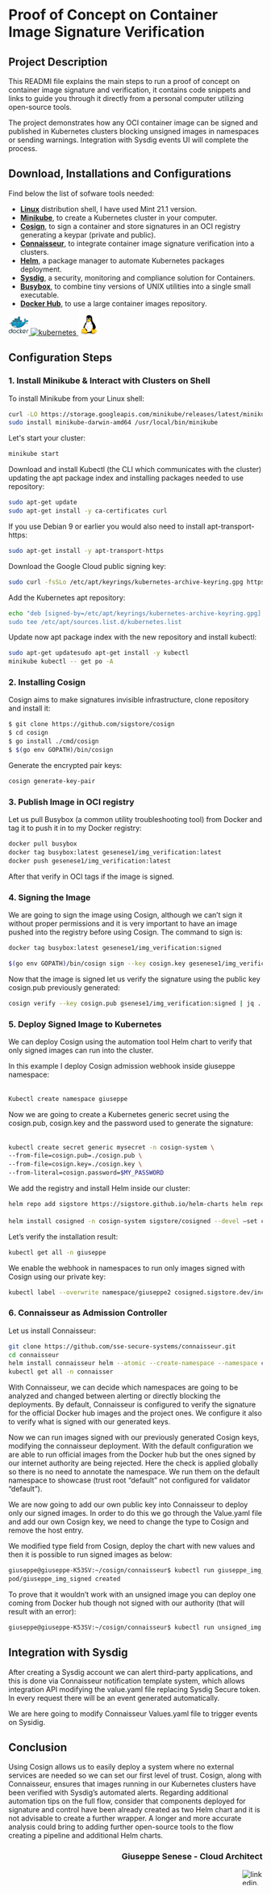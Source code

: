 # Proof of Concept on Container Image Signature Verification

## Project Description

This READMI file explains the main steps to run a proof of concept on container image signature and verification, it contains code snippets and links to guide you through it directly from a personal computer utilizing open-source tools.

The project demonstrates how any OCI container image can be signed and published in Kubernetes clusters blocking unsigned images in namespaces or sending warnings. Integration with Sysdig events UI will complete the process.


## Download, Installations and Configurations

Find below the list of sofware tools needed:

- **[Linux](https://www.linux.org/pages/download/)** distribution shell, I have used Mint 21.1 version.
- **[Minikube](https://kubernetes.io/docs/tutorials/kubernetes-basics/create-cluster/cluster-intro/)**, to create a Kubernetes cluster in your computer.
- **[Cosign](https://www.sigstore.dev/)**, to sign a container and store signatures in an OCI registry generating a keypar (private and public).
- **[Connaisseur](https://sse-secure-systems.github.io/connaisseur/v2.7.0/)**, to integrate container image signature verification into a clusters.
- **[Helm](https://helm.sh/)**, a package manager to automate Kubernetes packages deployment.
- **[Sysdig](https://sysdig.com/)**, a security, monitoring and compliance solution for Containers.
- **[Busybox](https://busybox.net/about.html)**, to combine tiny versions of UNIX utilities into a single small executable.
- **[Docker Hub](https://www.docker.com/products/docker-hub/)**, to use a large container images repository.

<p align="left"> <a href="https://www.docker.com/" target="_blank" rel="noreferrer"> <img src="https://raw.githubusercontent.com/devicons/devicon/master/icons/docker/docker-original-wordmark.svg" alt="docker" width="40" height="40"/> </a> <a href="https://kubernetes.io" target="_blank" rel="noreferrer"> <img src="https://www.vectorlogo.zone/logos/kubernetes/kubernetes-icon.svg" alt="kubernetes" width="40" height="40"/> </a> <a href="https://www.linux.org/" target="_blank" rel="noreferrer"> <img src="https://raw.githubusercontent.com/devicons/devicon/master/icons/linux/linux-original.svg" alt="linux" width="40" height="40"/>  </a> </p>

## Configuration Steps

### 1. Install Minikube & Interact with Clusters on Shell

To install Minikube from your Linux shell:

```bash
curl -LO https://storage.googleapis.com/minikube/releases/latest/minikube-darwin-amd64
sudo install minikube-darwin-amd64 /usr/local/bin/minikube

```

Let's start your cluster:


```bash
minikube start
```

Download and install Kubectl (the CLI which communicates with the cluster) updating the apt package index and installing packages needed to use repository:

```bash
sudo apt-get update
sudo apt-get install -y ca-certificates curl


```

If you use Debian 9 or earlier you would also need to install apt-transport-https:

```bash
sudo apt-get install -y apt-transport-https
```

Download the Google Cloud public signing key:

```bash
sudo curl -fsSLo /etc/apt/keyrings/kubernetes-archive-keyring.gpg https://packages.cloud.google.com/apt/doc/apt-key.gpg

```

Add the Kubernetes apt repository:

```bash
echo "deb [signed-by=/etc/apt/keyrings/kubernetes-archive-keyring.gpg]
sudo tee /etc/apt/sources.list.d/kubernetes.list
```

Update now apt package index with the new repository and install kubectl:

```bash
sudo apt-get updatesudo apt-get install -y kubectl
minikube kubectl -- get po -A
```




### 2. Installing Cosign

Cosign aims to make signatures invisible infrastructure, clone repository and install it:

```bash
$ git clone https://github.com/sigstore/cosign
$ cd cosign
$ go install ./cmd/cosign
$ $(go env GOPATH)/bin/cosign

```
Generate the encrypted pair keys:

```bash
cosign generate-key-pair

```


### 3. Publish Image in OCI registry

Let us pull Busybox (a  common utility troubleshooting tool) from Docker and tag it to push it in to my Docker registry:

```bash
docker pull busybox
docker tag busybox:latest gesenese1/img_verification:latest
docker push gesenese1/img_verification:latest
```

After that verify in OCI tags if the image is signed.




### 4. Signing the Image


We are going to sign the image using Cosign, although we can’t sign it without proper permissions and it is very important to have an image pushed into the registry before using Cosign. The command to sign is:

```bash
docker tag busybox:latest gesenese1/img_verification:signed

```

```bash
$(go env GOPATH)/bin/cosign sign --key cosign.key gesenese1/img_verification:signed

```


Now that the image is signed let us verify the signature using the public key cosign.pub previously generated:

```bash
cosign verify --key cosign.pub gsenese1/img_verification:signed | jq .

```


### 5. Deploy Signed Image to Kubernetes

We can deploy Cosign using the automation tool Helm chart to verify that only signed images can run into the cluster.

In this example I deploy Cosign admission webhook inside giuseppe namespace:

```bash

Kubectl create namespace giuseppe

```

Now we are going to create a Kubernetes generic secret using the cosign.pub, cosign.key and the password used to generate the signature:

```bash

kubectl create secret generic mysecret -n cosign-system \
--from-file=cosign.pub=./cosign.pub \
--from-file=cosign.key=./cosign.key \
--from-literal=cosign.password=$MY_PASSWORD

```

We add the registry and install Helm inside our cluster:

```bash
helm repo add sigstore https://sigstore.github.io/helm-charts helm repo update

helm install cosigned -n cosign-system sigstore/cosigned --devel –set cosign.secretKeyRef.name=mysecret
```

Let’s verify the installation result:

```bash
kubectl get all -n giuseppe
```

We enable the webhook in namespaces to run only images signed with Cosign using our private key:

```bash
kubectl label --overwrite namespace/giuseppe2 cosigned.sigstore.dev/include
```

### 6. Connaisseur as Admission Controller

Let us install Connaisseur:

```bash
git clone https://github.com/sse-secure-systems/connaisseur.git
cd connaisseur
helm install connaisseur helm --atomic --create-namespace --namespace connaisseur
kubectl get all -n connaisser

```

With Connaisseur, we can decide which namespaces are going to be analyzed and changed between alerting or directly blocking the deployments.
By default, Connaisseur is configured to verify the signature for the official Docker hub images and the project ones. We configure it also to verify what is signed with our generated keys.

Now we can run images signed with our previously generated Cosign keys, modifying the connaisseur deployment.
With the default configuration we are able to run official images from the Docker hub but the ones signed by our internet authority are being rejected. Here the check is applied globally so there is no need to annotate the namespace. We run them on the default namespace to showcase (trust root “default” not configured for validator “default”).

We are now going to add our own public key into Connaisseur to deploy only our signed images. In order to do this we go through the Value.yaml file and add our own Cosign key, we need to change the type to Cosign and remove the host entry.

We modified type field from Cosign, deploy the chart with new values and then it is possible to run signed images as below:
```bash
giuseppe@giuseppe-K53SV:~/cosign/connaisseur$ kubectl run giuseppe_img_signed --image=gsenese1/img_verification:signed
pod/giuseppe_img_signed created
```

To prove that it wouldn’t work with an unsigned image you can deploy one coming from Docker hub though not signed with our authority (that will result with an error):

```bash
giuseppe@giuseppe-K53SV:~/cosign/connaisseur$ kubectl run unsigned_img --image=docker.io/hello-world
```


## Integration with Sysdig

After creating a Sysdig account we can alert third-party applications, and this is done via Connaisseur notification template system, which allows integration API modifying the value.yaml file replacing Sysdig Secure token. In every request there will be an event generated automatically.

We are here going to modify Connaisseur Values.yaml file to trigger events on Sysidig.


## Conclusion

Using Cosign allows us to easily deploy a system where no external services are needed so we can set our first level of trust. Cosign, along with Connaisseur, ensures that images running in our Kubernetes clusters have been verified with Sysdig’s automated alerts.
Regarding additional automation tips on the full flow, consider that components deployed for signature and control have been already created as two Helm chart and it is not advisable to create a further wrapper.
A longer and more accurate analysis could bring to adding further open-source tools to the flow creating a pipeline and additional Helm charts.



<h3 align="right">Giuseppe Senese - Cloud Architect</h3>
<a href="https://linkedin.com/in/linkedin.com/in/giusen" target="blank"><img align="right" src="https://raw.githubusercontent.com/rahuldkjain/github-profile-readme-generator/master/src/images/icons/Social/linked-in-alt.svg" alt="linkedin.com/in/giusen" height="30" width="40" /></a>
